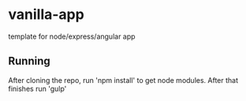 # vanilla-app
template for node/express/angular app

## Running

After cloning the repo, run 'npm install' to get node modules. After that finishes run 'gulp' 
